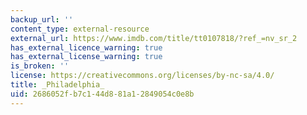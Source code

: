 ```yaml
---
backup_url: ''
content_type: external-resource
external_url: https://www.imdb.com/title/tt0107818/?ref_=nv_sr_2
has_external_licence_warning: true
has_external_license_warning: true
is_broken: ''
license: https://creativecommons.org/licenses/by-nc-sa/4.0/
title: _Philadelphia_
uid: 2686052f-b7c1-44d8-81a1-2849054c0e8b
---
```

